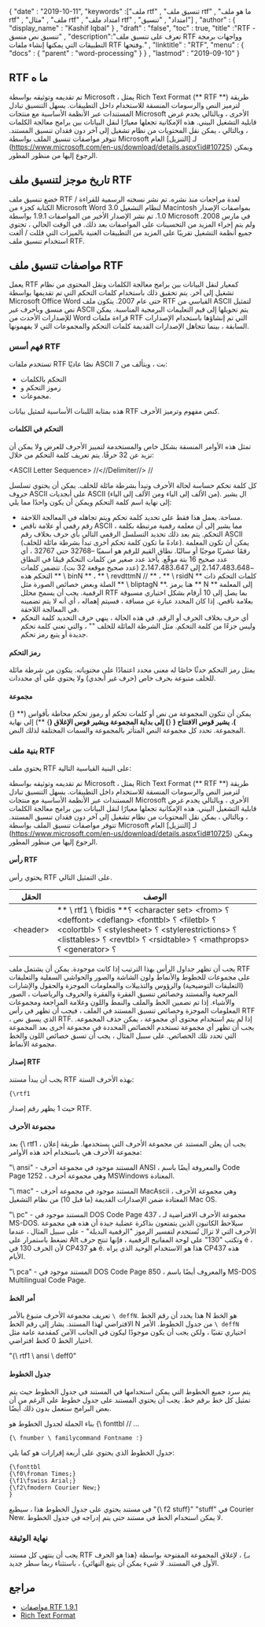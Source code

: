 {
  "date" : "2019-10-11",
  "keywords" :["ملف rtf" , "تنسيق ملف rtf" , "ما هو ملف rtf" , "ملف" , "مثال rtf" , "امتداد ملف rtf" , "امتداد" , "تنسيق"] ,
  "author" : {
    "display_name" : "Kashif Iqbal"
} ,
  "draft" : "false",
  "toc" : true,
  "title" :"RTF - تنسيق نص منسق" ,
  "description":"تعرف على تنسيق ملف RTF وواجهات برمجة التطبيقات التي يمكنها إنشاء ملفات RTF وفتحها." ,
  "linktitle" : "RTF",
  "menu" : {
    "docs" : {
      "parent" : "word-processing"
}
} ,
  "lastmod" : "2019-09-10"
}

## RTF ما ه

تم تقديمه وتوثيقه بواسطة Microsoft ، يمثل Rich Text Format (** RTF **) طريقة لترميز النص والرسومات المنسقة للاستخدام داخل التطبيقات. يسهل التنسيق تبادل المستندات عبر الأنظمة الأساسية مع منتجات Microsoft الأخرى ، وبالتالي يخدم غرض قابلية التشغيل البيني. هذه الإمكانية تجعلها معيارًا لنقل البيانات بين برامج معالجة الكلمات ، وبالتالي ، يمكن نقل المحتويات من نظام تشغيل إلى آخر دون فقدان تنسيق المستند. تتوفر مواصفات تنسيق الملف بواسطة Microsoft لـ [التنزيل] العام (https://www.microsoft.com/en-us/download/details.aspx؟id#10725) ويمكن الرجوع إليها من منظور المطور.

## تاريخ موجز لتنسيق ملف RTF ##

خضع تنسيق ملف RTF لعدة مراجعات منذ نشره. تم نشر نسخته الرسمية للقراءة / الكتابة كجزء من Microsoft Word 3.0 لنظام التشغيل Macintosh بمواصفات الإصدار 1.0. تم نشر الإصدار الأخير من المواصفات 1.9.1 بواسطة Microsoft في مارس 2008. ولم يتم إجراء المزيد من التحسينات على المواصفات بعد ذلك. في الوقت الحالي ، تحتوي جميع أنظمة التشغيل تقريبًا على المزيد من التطبيقات الغنية بالميزات التي قللت / ألغت استخدام تنسيق ملف RTF.

## مواصفات تنسيق ملف RTF ##

يعمل RTF كمعيار لنقل البيانات بين برامج معالجة الكلمات ونقل المحتوى من نظام تشغيل إلى آخر. يتم تحقيق ذلك باستخدام كلمات التحكم التي تم تقديمها بواسطة Microsoft Office Word حتى عام 2007. يتكون ملف RTF القياسي من ASCII لتمثيل نص منسق وبأحرف غير ASCII يتم تحويلها إلى قيم التعليمات البرمجية المناسبة. يمكن للإصدارات الأحدث من Word قراءة ملفات RTF التي تم إنشاؤها باستخدام الإصدارات السابقة ، بينما تتجاهل الإصدارات القديمة كلمات التحكم والمجموعات التي لا يفهمونها.

### فهم أسس RTF ###

تستخدم ملفات RTF نصًا عاديًا ASCII 7 بت ، ويتألف من:

* التحكم بالكلمات
* رموز التحكم و
* مجموعات.

هذه بمثابة اللبنات الأساسية لتمثيل بيانات RTF كنص مفهوم وترميز الأحرف.

#### التحكم في الكلمات ####

تمثل هذه الأوامر المنسقة بشكل خاص والمستخدمة لتمييز الأحرف للعرض ولا يمكن أن تزيد عن 32 حرفًا. يتم تعريف كلمة التحكم من خلال:

\<ASCII Letter Sequence> //<//Delimiter//> //

كل كلمة تحكم حساسة لحالة الأحرف وتبدأ بشرطة مائلة للخلف. يمكن أن يحتوي تسلسل حروف ASCII على أبجديات ASCII (من الألف إلى الياء ومن الألف إلى الياء). ال<Delimite> يشير إلى نهاية اسم كلمة التحكم ويمكن أن يكون واحدًا مما يلي:

* مساحة. يعمل هذا فقط على تحديد كلمة تحكم ويتم تجاهله في المعالجة اللاحقة.
* رقم رقمي أو علامة ناقص ASCII ، مما يشير إلى أن معلمة رقمية مرتبطة بكلمة التحكم. يتم بعد ذلك تحديد التسلسل الرقمي التالي بأي حرف بخلاف رقم ASCII (عادةً ما تكون كلمة تحكم أخرى تبدأ بشرطة مائلة للخلف). يمكن أن تكون المعلمة رقمًا عشريًا موجبًا أو سالبًا. نطاق القيم للرقم هو اسميًا –32768 حتى 32767 ، أي عدد صحيح 16 بتة موقّع. يأخذ عدد صغير من كلمات التحكم قيمًا في النطاق −2،147،483،648 إلى 2،147،483،647 (عدد صحيح موقعة 32 بت). تتضمن كلمات التحكم هذه ** \ binN ** ، ** \ revdttmN // ** ، ** \ rsidN ** كلمات التحكم ذات الصلة وبعض خصائص الصورة مثل ** \ bliptagN **. هنا يرمز ** N ** إلى المعلمة الرقمية. يجب أن يسمح محلل RTF بما يصل إلى 10 أرقام بشكل اختياري مسبوقة بعلامة ناقص. إذا كان المحدد عبارة عن مسافة ، فسيتم إهماله ، أي أنه لا يتم تضمينه في المعالجة اللاحقة.
* أي حرف بخلاف الحرف أو الرقم. في هذه الحالة ، ينهي حرف التحديد كلمة التحكم وليس جزءًا من كلمة التحكم. مثل الشرطة المائلة للخلف "\" ، والتي تعني كلمة تحكم جديدة أو يتبع رمز تحكم.

#### رمز التحكم ####

يمثل رمز التحكم حدثًا خاصًا له معنى محدد اعتمادًا على محتوياته. يتكون من شرطة مائلة للخلف متبوعة بحرف خاص (حرف غير أبجدي) ولا يحتوي على أي محددات.

#### مجموعة ####

يمكن أن تتكون المجموعة من نص أو كلمات تحكم أو رموز تحكم محاطة بأقواس (** {} **). يشير قوس الافتتاح (** {**) إلى بداية المجموعة ويشير قوس الإغلاق (**} **) إلى نهاية المجموعة. تحدد كل مجموعة النص المتأثر بالمجموعة والسمات المختلفة لذلك النص.

### بنية ملف RTF ###

يحتوي ملف RTF على البنية القياسية التالية:

تم تقديمه وتوثيقه بواسطة Microsoft ، يمثل Rich Text Format (** RTF **) طريقة لترميز النص والرسومات المنسقة للاستخدام داخل التطبيقات. يسهل التنسيق تبادل المستندات عبر الأنظمة الأساسية مع منتجات Microsoft الأخرى ، وبالتالي يخدم غرض قابلية التشغيل البيني. هذه الإمكانية تجعلها معيارًا لنقل البيانات بين برامج معالجة الكلمات ، وبالتالي ، يمكن نقل المحتويات من نظام تشغيل إلى آخر دون فقدان تنسيق المستند. تتوفر مواصفات تنسيق الملف بواسطة Microsoft لـ [التنزيل] العام (https://www.microsoft.com/en-us/download/details.aspx؟id#10725) ويمكن الرجوع إليها من منظور المطور.

#### رأس RTF ####

يحتوي رأس RTF على التمثيل التالي.

| الحقل | الوصف
---|---|
| \<header> | ** \ rtf1 \ fbidis **؟ \<character set> \<from> ؟ \<deffont> \<deflang> \<fonttbl> ؟ \<filetbl> ؟ \<colortbl> ؟ \<stylesheet> ؟ \<stylerestrictions> ؟ \<listtables> ؟ \<revtbl> ؟ \<rsidtable> ؟ \<mathprops> ؟ \<generator> ؟

يجب أن تظهر جداول الرأس بهذا الترتيب إذا كانت موجودة. يمكن أن يشتمل ملف RTF على مجموعات للخطوط والأنماط ولون الشاشة والصور والحواشي السفلية والتعليقات (التعليقات التوضيحية) والرؤوس والتذييلات والمعلومات الموجزة والحقول والإشارات المرجعية والمستند وخصائص تنسيق الفقرة والفقرة والحروف والرياضيات ، الصور والأشياء. إذا تم تضمين الخط والملف والنمط واللون وعلامة المراجعة ومجموعات المعلومات الموجزة وخصائص تنسيق المستند في الملف ، فيجب أن تظهر في رأس RTF ، الذي يسبق نص RTF. إذا لم يتم استخدام محتوى أي مجموعة ، يمكن حذف المجموعة. يجب أن تظهر أي مجموعة تستخدم الخصائص المحددة في مجموعة أخرى بعد المجموعة التي تحدد تلك الخصائص. على سبيل المثال ، يجب أن تسبق خصائص اللون والخط مجموعة الأنماط.

#### إصدار RTF ####

يجب أن يبدأ مستند RTF بهذه الأحرف الستة:

```
{\rtf1
```
حيث 1 يظهر رقم إصدار RTF.

#### مجموعة الأحرف ####

بعد {\ rtf1 ، يجب أن يعلن المستند عن مجموعة الأحرف التي يستخدمها. طريقة إعلان مجموعة الأحرف هي باستخدام أحد هذه الأوامر:

"\ ansi" - المستند موجود في مجموعة أحرف ANSI ، والمعروفة أيضًا باسم Code Page 1252 ، وهي مجموعة أحرف MSWindows المعتادة.

"\ mac" - المستند موجود في مجموعة أحرف MacAscii ، وهي مجموعة الأحرف المعتادة ضمن الإصدارات القديمة (ما قبل 10) من نظام التشغيل Mac OS.

"\ pc" - المستند موجود في DOS Code Page 437 ، مجموعة الأحرف الافتراضية لـ MS-DOS. سيلاحظ الكاتبون الذين يتمتعون بذاكرة عضلية جيدة أن هذه هي مجموعة الأحرف التي لا تزال تُستخدم لتفسير الرموز "الرقمية البديلة" - على سبيل المثال ، عندما تضغط باستمرار على Alt وتكتب "130" على لوحة المفاتيح الرقمية ، فإنها تنتج حرف é ، لأن الحرف 130 في CP437 هو é. هذا هو الاستخدام الوحيد الذي يراه CP437 هذه الأيام.

"\ pca" - المستند موجود في DOS Code Page 850 ، والمعروف أيضًا باسم MS-DOS Multilingual Code Page.

#### أمر الخط ####

تعريف مجموعة الأحرف متبوع بالأمر `\ deffN`. هذا يحدد أن رقم الخط N هو الخط الافتراضي لهذا المستند. يشار إلى رقم الخط N من جدول الخطوط. الأمر `\ deffN` اختياري تقنيًا ، ولكن يجب أن يكون موجودًا ليكون في الجانب الآمن كمقدمة عامة مثل اختيار الخط 0 كخط افتراضي.

"{\ rtf1 \ ansi \ deff0"

#### جدول الخطوط ####

يتم سرد جميع الخطوط التي يمكن استخدامها في المستند في جدول الخطوط حيث يتم تمثيل كل خط برقم خط. يجب أن يحتوي المستند على جدول خطوط على الرغم من أن بعض البرامج ستعمل بدون ذلك أيضًا.

بناء الجملة لجدول الخطوط هو {\ fonttbl // ...

`{\ fnumber \ familycommand Fontname ؛}`

جدول الخطوط الذي يحتوي على أربعة إقرارات هو كما يلي:

```
{\fonttbl
{\f0\froman Times;}
{\f1\fswiss Arial;}
{\f2\fmodern Courier New;}
}
```

في مستند يحتوي على جدول الخطوط هذا ، سيطبع "{\ f2 stuff}" "stuff" في Courier New. لا يمكن استخدام الخط في مستند حتى يتم إدراجه في جدول الخطوط.

### نهاية الوثيقة ###

يجب أن ينتهي كل مستند RTF بـ} ، لإغلاق المجموعة المفتوحة بواسطة {هذا هو الحرف الأول في المستند. لا شيء يمكن أن يتبع النهائي} ، باستثناء ربما سطر جديد.

## مراجع ##

* [مواصفات RTF 1.9.1](https://www.microsoft.com/en-us/download/details.aspx؟id#10725)
* [Rich Text Format](https://en.wikipedia.org/wiki/Rich_Text_Format)

